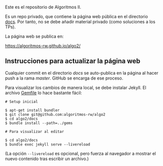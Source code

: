 Este es el repositorio de Algoritmos II.

Es un repo privado, que contiene la página web pública en el directorio [docs](docs). Por tanto, no se debe añadir material privado (como soluciones a los TPs).

La página web se publica en:

<https://algoritmos-rw.github.io/algo2/>


## Instrucciones para actualizar la página web

Cualquier commit en el directorio _docs_ se auto-publica en la página al hacer push a la rama _master_. GitHub se encarga de ese proceso.

Para visualizar los cambios de manera local, se debe instalar Jekyll. El archivo [Gemfile](docs/Gemfile) lo hace bastante fácil:

```
# Setup inicial

$ apt-get install bundler
$ git clone git@github.com:algoritmos-rw/algo2
$ cd algo2/docs
$ bundle install --path=../gems

# Para visualizar al editar

$ cd algo2/docs
$ bundle exec jekyll serve --livereload
```

(La opción `--livereload` es opcional, pero fuerza al navegador a mostrar
el nuevo contenido tras escribir un archivo.)
